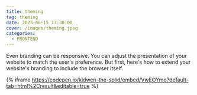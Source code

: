```yaml
---
title: theming
tag: theming
date: 2023-06-15 13:30:00
cover: /images/theming.jpeg
categories:
  - FRONTEND
---
```

Even branding can be responsive. You can adjust the presentation of your website to match the user's preference. But first, here's how to extend your website's branding to include the browser itself.

{% iframe https://codepen.io/kidwen-the-solid/embed/VwEOYmo?default-tab=html%2Cresult&editable=true %}
